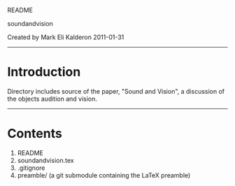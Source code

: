 README

soundandvision

Created by Mark Eli Kalderon 2011-01-31

***

# Introduction #

Directory includes source of the paper, "Sound and Vision", a discussion of the objects audition and vision.

***

# Contents #

1. README
2. soundandvision.tex
3. .gitignore
4. preamble/ (a git submodule containing the LaTeX preamble)